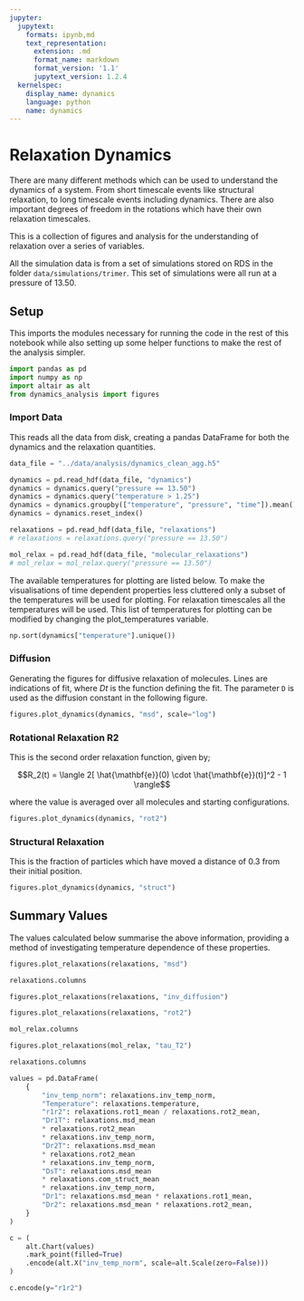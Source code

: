 ```yaml
---
jupyter:
  jupytext:
    formats: ipynb,md
    text_representation:
      extension: .md
      format_name: markdown
      format_version: '1.1'
      jupytext_version: 1.2.4
  kernelspec:
    display_name: dynamics
    language: python
    name: dynamics
---
```


# Relaxation Dynamics

There are many different methods
which can be used to understand the dynamics of a system.
From short timescale events like structural relaxation,
to long timescale events including dynamics.
There are also important degrees of freedom
in the rotations which have their own relaxation timescales.

This is a collection of figures and analysis
for the understanding of relaxation over a series of variables.

All the simulation data is from a set of simulations stored on RDS
in the folder `data/simulations/trimer`.
This set of simulations were all run at a pressure of 13.50.


## Setup

This imports the modules necessary for running the code in the rest of this notebook
while also setting up some helper functions to make the rest of the analysis simpler.

```python
import pandas as pd
import numpy as np
import altair as alt
from dynamics_analysis import figures
```


### Import Data

This reads all the data from disk,
creating a pandas DataFrame for both
the dynamics and the relaxation quantities.

```python
data_file = "../data/analysis/dynamics_clean_agg.h5"
```

```python
dynamics = pd.read_hdf(data_file, "dynamics")
dynamics = dynamics.query("pressure == 13.50")
dynamics = dynamics.query("temperature > 1.25")
dynamics = dynamics.groupby(["temperature", "pressure", "time"]).mean()
dynamics = dynamics.reset_index()
```

```python
relaxations = pd.read_hdf(data_file, "relaxations")
# relaxations = relaxations.query("pressure == 13.50")
```

```python
mol_relax = pd.read_hdf(data_file, "molecular_relaxations")
# mol_relax = mol_relax.query("pressure == 13.50")
```

The available temperatures for plotting are listed below.
To make the visualisations of time dependent properties less cluttered
only a subset of the temperatures will be used for plotting.
For relaxation timescales all the temperatures will be used.
This list of temperatures for plotting
can be modified by changing the plot_temperatures variable.

```python
np.sort(dynamics["temperature"].unique())
```

### Diffusion


Generating the figures for diffusive relaxation of molecules.
Lines are indications of fit,
where $D t$ is the function defining the fit.
The parameter `D` is used as the diffusion constant in the following figure.

```python
figures.plot_dynamics(dynamics, "msd", scale="log")
```

### Rotational Relaxation R2

This is the second order relaxation function,
given by;

$$R_2(t) = \langle 2[ \hat{\mathbf{e}}(0) \cdot \hat{\mathbf{e}}(t)]^2 - 1 \rangle$$

where the value is averaged over all molecules and starting configurations.

```python
figures.plot_dynamics(dynamics, "rot2")
```

### Structural Relaxation


This is the fraction of particles which
have moved a distance of 0.3 from their initial position.

```python
figures.plot_dynamics(dynamics, "struct")
```

## Summary Values


The values calculated below summarise the above information,
providing a method of investigating temperature dependence of these properties.

```python
figures.plot_relaxations(relaxations, "msd")
```

```python
relaxations.columns
```

```python
figures.plot_relaxations(relaxations, "inv_diffusion")
```

```python
figures.plot_relaxations(relaxations, "rot2")
```

```python
mol_relax.columns
```

```python
figures.plot_relaxations(mol_relax, "tau_T2")
```

```python
relaxations.columns
```

```python
values = pd.DataFrame(
    {
        "inv_temp_norm": relaxations.inv_temp_norm,
        "Temperature": relaxations.temperature,
        "r1r2": relaxations.rot1_mean / relaxations.rot2_mean,
        "Dr1T": relaxations.msd_mean
        * relaxations.rot2_mean
        * relaxations.inv_temp_norm,
        "Dr2T": relaxations.msd_mean
        * relaxations.rot2_mean
        * relaxations.inv_temp_norm,
        "DsT": relaxations.msd_mean
        * relaxations.com_struct_mean
        * relaxations.inv_temp_norm,
        "Dr1": relaxations.msd_mean * relaxations.rot1_mean,
        "Dr2": relaxations.msd_mean * relaxations.rot2_mean,
    }
)
```

```python
c = (
    alt.Chart(values)
    .mark_point(filled=True)
    .encode(alt.X("inv_temp_norm", scale=alt.Scale(zero=False)))
)

c.encode(y="r1r2")
```
